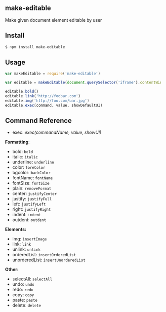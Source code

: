## make-editable

Make given document element editable by user

## Install

```bash
$ npm install make-editable
```

## Usage

```js
var makeEditable = require('make-editable')

var editable = makeEditable(document.querySelector('iframe').contentWindow.document)

editable.bold()
editable.link('http://foobar.com')
editable.img('http://foo.com/bar.jpg')
editable.exec(command, value, showDefaultUI)
```

## Command Reference

* exec: *exec(commandName, value, showUI)*

**Formatting:**

* bold: `bold`
* italic: `italic`
* underline: `underline`
* color: `foreColor`
* bgcolor: `backColor`
* fontName: `fontName`
* fontSize: `fontSize`
* plain: `removeFormat`
* center: `justifyCenter`
* justify: `justifyFull`
* left: `justifyLeft`
* right: `justifyRight`
* indent: `indent`
* outdent: `outdent`

**Elements:**

* img: `insertImage`
* link: `link`
* unlink: `unlink`
* orderedList: `insertOrderedList`
* unorderedList: `insertUnorderedList`

**Other:**

* selectAll: `selectAll`
* undo: `undo`
* redo: `redo`
* copy: `copy`
* paste: `paste`
* delete: `delete`
